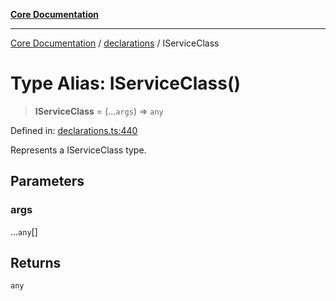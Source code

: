 [**Core Documentation**](../../README.md)

***

[Core Documentation](../../README.md) / [declarations](../README.md) / IServiceClass

# Type Alias: IServiceClass()

> **IServiceClass** = (...`args`) => `any`

Defined in: [declarations.ts:440](https://github.com/stonemjs/core/blob/65c9e07f9d264b07f6e4091fcc29046b5ca8ea45/src/declarations.ts#L440)

Represents a IServiceClass type.

## Parameters

### args

...`any`[]

## Returns

`any`
